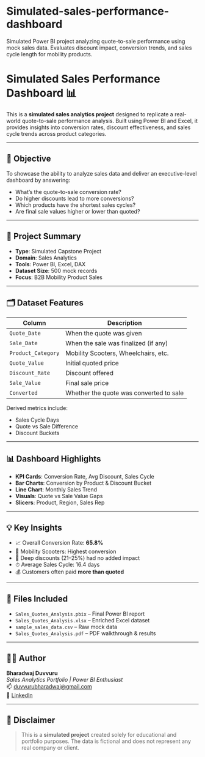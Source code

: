 # Simulated-sales-performance-dashboard
Simulated Power BI project analyzing quote-to-sale performance using mock sales data. Evaluates discount impact, conversion trends, and sales cycle length for mobility products. 
# Simulated Sales Performance Dashboard 📊

This is a **simulated sales analytics project** designed to replicate a real-world quote-to-sale performance analysis. Built using Power BI and Excel, it provides insights into conversion rates, discount effectiveness, and sales cycle trends across product categories.

---

## 🎯 Objective

To showcase the ability to analyze sales data and deliver an executive-level dashboard by answering:
- What’s the quote-to-sale conversion rate?
- Do higher discounts lead to more conversions?
- Which products have the shortest sales cycles?
- Are final sale values higher or lower than quoted?

---

## 📁 Project Summary

- **Type**: Simulated Capstone Project  
- **Domain**: Sales Analytics  
- **Tools**: Power BI, Excel, DAX  
- **Dataset Size**: 500 mock records  
- **Focus**: B2B Mobility Product Sales

---

## 🗂️ Dataset Features

| Column               | Description                                |
|----------------------|--------------------------------------------|
| `Quote_Date`         | When the quote was given                   |
| `Sale_Date`          | When the sale was finalized (if any)       |
| `Product_Category`   | Mobility Scooters, Wheelchairs, etc.       |
| `Quote_Value`        | Initial quoted price                       |
| `Discount_Rate`      | Discount offered                           |
| `Sale_Value`         | Final sale price                           |
| `Converted`          | Whether the quote was converted to sale    |

Derived metrics include:
- Sales Cycle Days
- Quote vs Sale Difference
- Discount Buckets

---

## 📊 Dashboard Highlights

- **KPI Cards**: Conversion Rate, Avg Discount, Sales Cycle  
- **Bar Charts**: Conversion by Product & Discount Bucket  
- **Line Chart**: Monthly Sales Trend  
- **Visuals**: Quote vs Sale Value Gaps  
- **Slicers**: Product, Region, Sales Rep

---

## 💡 Key Insights

- 📈 Overall Conversion Rate: **65.8%**
- 🛵 Mobility Scooters: Highest conversion
- 🔻 Deep discounts (21–25%) had no added impact
- ⏱ Average Sales Cycle: 16.4 days
- 💰 Customers often paid **more than quoted**

---

## 📂 Files Included

- `Sales_Quotes_Analysis.pbix` – Final Power BI report  
- `Sales_Quotes_Analysis.xlsx` – Enriched Excel dataset  
- `sample_sales_data.csv` – Raw mock data  
- `Sales_Quotes_Analysis.pdf` – PDF walkthrough & results

---

## 👨‍💻 Author

**Bharadwaj Duvvuru**  
*Sales Analytics Portfolio | Power BI Enthusiast*  
📫 duvvurubharadwaj@gmail.com  
🔗 [LinkedIn](https://www.linkedin.com/in/bharadwaj-0934442b5/)

---

## 📌 Disclaimer

> This is a **simulated project** created solely for educational and portfolio purposes. The data is fictional and does not represent any real company or client.

